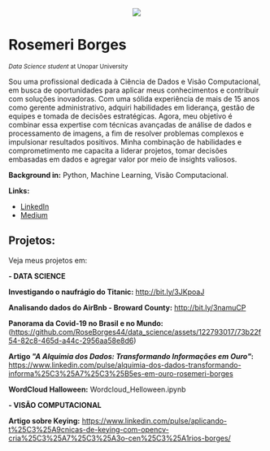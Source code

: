 <p align="center">
  <img src="![123](https://github.com/RoseBorges44/data_science/assets/122793017/b1d3828f-3f04-402b-b1ed-ee0736c37053)
)
" >
</p>

# Rosemeri Borges
<sub>*Data Science student* at Unopar University</sub>

Sou uma profissional dedicada à Ciência de Dados e Visão Computacional, em busca de oportunidades para aplicar meus conhecimentos e contribuir com soluções inovadoras. 
Com uma sólida experiência de mais de 15 anos como gerente administrativo, adquiri habilidades em liderança, gestão de equipes e tomada de decisões estratégicas. 
Agora, meu objetivo é combinar essa expertise com técnicas avançadas de análise de dados e processamento de imagens, a fim de resolver problemas complexos e impulsionar resultados positivos. 
Minha combinação de habilidades e comprometimento me capacita a liderar projetos, tomar decisões embasadas em dados e agregar valor por meio de insights valiosos.

**Background in:** Python, Machine Learning, Visão Computacional.

**Links:**
* [LinkedIn](https://www.linkedin.com/in/rosemeri-borges-92b486237/)
* [Medium](https://medium.com/@roseborges_85835)

## Projetos:
Veja meus projetos em:

**- DATA SCIENCE**

**Investigando o naufrágio do Titanic:** http://bit.ly/3JKpoaJ

**Analisando dados do AirBnb - Broward County:** http://bit.ly/3namuCP

**Panorama da Covid-19 no Brasil e no Mundo:**(https://github.com/RoseBorges44/data_science/assets/122793017/73b22f54-82c8-465d-a44c-2956aa58e8d6)

**Artigo *"A Alquimia dos Dados: Transformando Informações em Ouro"*:** https://www.linkedin.com/pulse/alquimia-dos-dados-transformando-informa%25C3%25A7%25C3%25B5es-em-ouro-rosemeri-borges

**WordCloud Halloween:** Wordcloud_Helloween.ipynb

**- VISÃO COMPUTACIONAL**

**Artigo sobre Keying:** https://www.linkedin.com/pulse/aplicando-t%25C3%25A9cnicas-de-keying-com-opencv-cria%25C3%25A7%25C3%25A3o-cen%25C3%25A1rios-borges/
